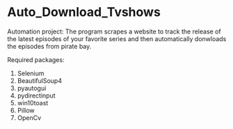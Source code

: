 # Auto_Download_Tvshows
Automation project: The program scrapes a website to track the release of the latest episodes of your favorite series and then automatically donwloads the episodes from pirate bay. 

Required packages:
  1. Selenium
  2. BeautifulSoup4
  3. pyautogui
  4. pydirectinput
  5. win10toast
  6. Pillow
  7. OpenCv
